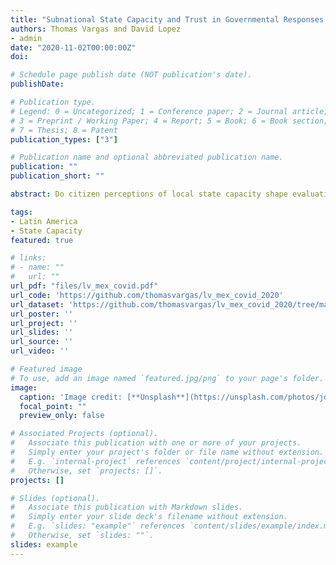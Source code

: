 ```yaml
---
title: "Subnational State Capacity and Trust in Governmental Responses to COVID-19: Survey Evidence From Mexico"
authors: Thomas Vargas and David Lopez
- admin
date: "2020-11-02T00:00:00Z"
doi: 

# Schedule page publish date (NOT publication's date).
publishDate: 

# Publication type.
# Legend: 0 = Uncategorized; 1 = Conference paper; 2 = Journal article;
# 3 = Preprint / Working Paper; 4 = Report; 5 = Book; 6 = Book section;
# 7 = Thesis; 8 = Patent
publication_types: ["3"]

# Publication name and optional abbreviated publication name.
publication: ""
publication_short: ""

abstract: Do citizen perceptions of local state capacity shape evaluations of the national government in a crisis and public compliance with emergency rules?  Recent social scientific research on COVID-19 draws on work conducted in rich countries to suggest a number of factors driving government actions, societal behavior, and health outcomes in response to the pandemic. In Latin America, where political parties are weak and poverty more rampant, other more basic factors likely matter more.  Perhaps most importantly, in countries across the region state capacity tends to be weaker or more fragmented than in rich countries. We argue that subjective perceptions of state capacity, based on how citizens view the effectiveness of local services, strongly shape how they evaluate the national government’s response to COVID-19. We leverage an online survey across two Mexican states, including an embedded framing experiment, to support this argument. Our finding suggest that governments that need to rapidly build public confidence in policy responses when they need it the most—during the onset of a major crisis—should be concerned about the persistence of pockets of weak state capacity at the local level and its effects on citizens’ view of the national government.

tags:
- Latin America
- State Capacity
featured: true

# links:
# - name: ""
#   url: ""
url_pdf: "files/lv_mex_covid.pdf"
url_code: 'https://github.com/thomasvargas/lv_mex_covid_2020'
url_dataset: 'https://github.com/thomasvargas/lv_mex_covid_2020/tree/master/data'
url_poster: ''
url_project: ''
url_slides: ''
url_source: ''
url_video: ''

# Featured image
# To use, add an image named `featured.jpg/png` to your page's folder. 
image:
  caption: 'Image credit: [**Unsplash**](https://unsplash.com/photos/jdD8gXaTZsc)'
  focal_point: ""
  preview_only: false

# Associated Projects (optional).
#   Associate this publication with one or more of your projects.
#   Simply enter your project's folder or file name without extension.
#   E.g. `internal-project` references `content/project/internal-project/index.md`.
#   Otherwise, set `projects: []`.
projects: []

# Slides (optional).
#   Associate this publication with Markdown slides.
#   Simply enter your slide deck's filename without extension.
#   E.g. `slides: "example"` references `content/slides/example/index.md`.
#   Otherwise, set `slides: ""`.
slides: example
---
```


